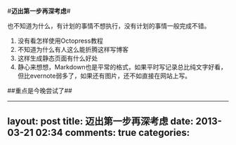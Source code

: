 ﻿#**迈出第一步再深考虑**#

也不知道为什么，有计划的事情不想执行，没有计划的事情一般完成不错。

1. 没有看怎样使用Octopress教程
2. 不知道为什么有人这么能折腾这样写博客
3. 这样生成静态页面有什么好处
4. 静心来想想，Markdown也是平常的格式，如果平时写记录总比纯文字好看，但比evernote弱多了，如果还有图片，还不如直接在网站上写。

##重点是今晚尝试了##


---
layout: post
title: 迈出第一步再深考虑
date: 2013-03-21 02:34
comments: true
categories: 
---
